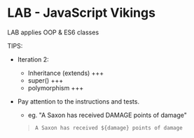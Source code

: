 
# LAB - JavaScript Vikings

LAB applies OOP & ES6 classes


TIPS:

- Iteration 2:
  - Inheritance (extends) +++
  - super() +++
  - polymorphism +++

- Pay attention to the instructions and tests.
  - eg. "A Saxon has received DAMAGE points of damage"
  > `A Saxon has received ${damage} points of damage`
